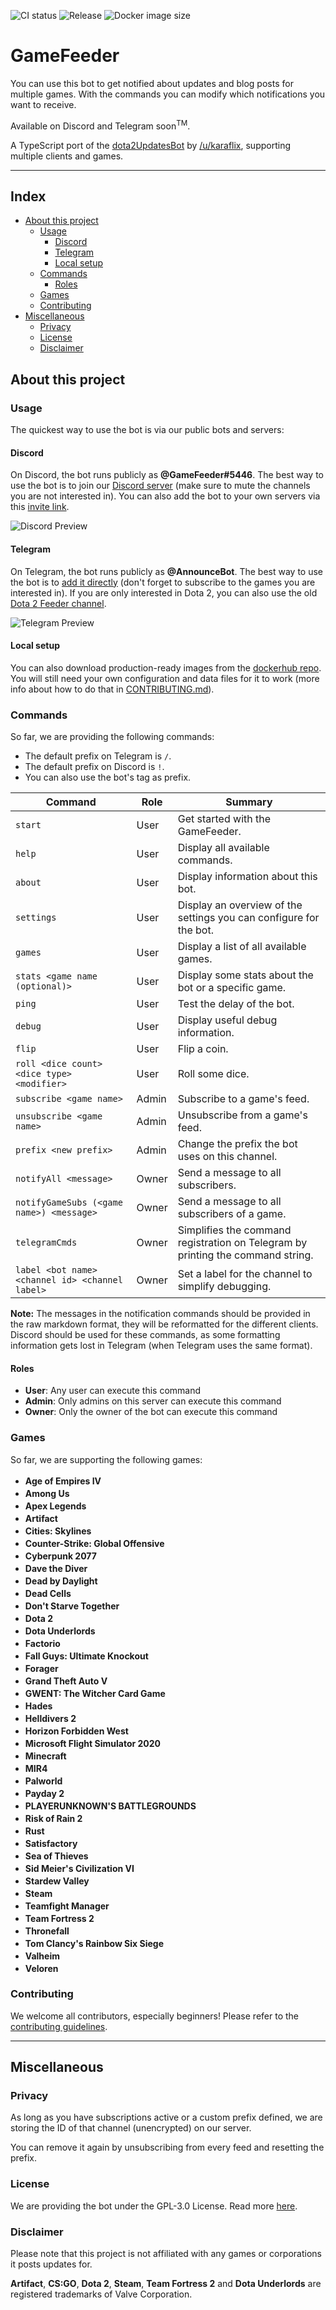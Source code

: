 ![CI status](https://img.shields.io/github/actions/workflow/status/GameFeeder/GameFeeder/ci-flow.yml?branch=main)
![Release](https://img.shields.io/github/v/release/GameFeeder/GameFeeder)
![Docker image size](https://img.shields.io/docker/image-size/gamefeeder/gamefeeder/latest)

# GameFeeder <!-- omit in toc -->

You can use this bot to get notified about updates and blog posts for multiple games. With the commands you can modify which notifications you want to receive.

Available on Discord and Telegram soon<sup>TM</sup>.

A TypeScript port of the [dota2UpdatesBot](https://github.com/zachkont/dotaUpdatesBot) by [/u/karaflix](https://www.reddit.com/message/compose/?to=karaflix), supporting multiple clients and games.

---

## Index <!-- omit in toc -->

- [About this project](#about-this-project)
  - [Usage](#usage)
    - [Discord](#discord)
    - [Telegram](#telegram)
    - [Local setup](#local-setup)
  - [Commands](#commands)
    - [Roles](#roles)
  - [Games](#games)
  - [Contributing](#contributing)
- [Miscellaneous](#miscellaneous)
  - [Privacy](#privacy)
  - [License](#license)
  - [Disclaimer](#disclaimer)

## About this project

### Usage

The quickest way to use the bot is via our public bots and servers:

#### Discord

On Discord, the bot runs publicly as **@GameFeeder#5446**. The best way to use the bot is to join our [Discord server](https://discord.gg/hFNRHE5) (make sure to mute the channels you are not interested in). You can also add the bot to your own servers via this [invite link](https://discordapp.com/oauth2/authorize?&client_id=626677125105188884&scope=bot&permissions=18432).

![Discord Preview](https://imgur.com/62T4GBa.png)

#### Telegram

On Telegram, the bot runs publicly as **@AnnounceBot**. The best way to use the bot is to [add it directly](https://telegram.me/AnnounceBot) (don't forget to subscribe to the games you are interested in). If you are only interested in Dota 2, you can also use the old [Dota 2 Feeder channel](https://t.me/dota2feeder).

![Telegram Preview](https://imgur.com/7uRNQ8k.png)

#### Local setup

You can also download production-ready images from the [dockerhub repo](https://hub.docker.com/r/gamefeeder/gamefeeder/tags). You will still need your own configuration and data files for it to work (more info about how to do that in [CONTRIBUTING.md](CONTRIBUTING.md)).

### Commands

So far, we are providing the following commands:

- The default prefix on Telegram is `/`.
- The default prefix on Discord is `!`.
- You can also use the bot's tag as prefix.

| Command                                         | Role  | Summary                                                                         |
| ----------------------------------------------- | ----- | ------------------------------------------------------------------------------- |
| `start`                                         | User  | Get started with the GameFeeder.                                                |
| `help`                                          | User  | Display all available commands.                                                 |
| `about`                                         | User  | Display information about this bot.                                             |
| `settings`                                      | User  | Display an overview of the settings you can configure for the bot.              |
| `games`                                         | User  | Display a list of all available games.                                          |
| `stats <game name (optional)>`                  | User  | Display some stats about the bot or a specific game.                            |
| `ping`                                          | User  | Test the delay of the bot.                                                      |
| `debug`                                         | User  | Display useful debug information.                                               |
| `flip`                                          | User  | Flip a coin.                                                                    |
| `roll <dice count> <dice type> <modifier>`      | User  | Roll some dice.                                                                 |
| `subscribe <game name>`                         | Admin | Subscribe to a game's feed.                                                     |
| `unsubscribe <game name>`                       | Admin | Unsubscribe from a game's feed.                                                 |
| `prefix <new prefix>`                           | Admin | Change the prefix the bot uses on this channel.                                 |
| `notifyAll <message>`                           | Owner | Send a message to all subscribers.                                              |
| `notifyGameSubs (<game name>) <message>`        | Owner | Send a message to all subscribers of a game.                                    |
| `telegramCmds`                                  | Owner | Simplifies the command registration on Telegram by printing the command string. |
| `label <bot name> <channel id> <channel label>` | Owner | Set a label for the channel to simplify debugging.                              |

**Note:** The messages in the notification commands should be provided in the raw markdown format, they will be reformatted for the different clients. Discord should be used for these commands, as some formatting information gets lost in Telegram (when Telegram uses the same format).

#### Roles

- **User**: Any user can execute this command
- **Admin**: Only admins on this server can execute this command
- **Owner**: Only the owner of the bot can execute this command

### Games

So far, we are supporting the following games:

- <strong align="left">Age of Empires IV</strong> <img src="https://imgur.com/NCYubeG.jpg" height="17px"/>
- <strong align="left">Among Us</strong> <img src="https://imgur.com/ey1SDhy.jpg" height="17px"/>
- <strong align="left">Apex Legends</strong> <img src="https://imgur.com/AbF7UW5.jpg" height="17px"/>
- <strong align="left">Artifact</strong> <img src="https://i.imgur.com/DblOFap.png" height="17px"/>
- <strong align="left">Cities: Skylines</strong> <img src="https://imgur.com/zRjxsWw.jpg" height="17px"/>
- <strong align="left">Counter-Strike: Global Offensive</strong> <img src="https://i.imgur.com/2ONuRD3.png" height="17px"/>
- <strong align="left">Cyberpunk 2077</strong> <img src="https://imgur.com/rKu7F5P.jpg" height="17px"/>
- <strong align="left">Dave the Diver</strong> <img src="https://imgur.com/9yjvwxa.jpg" height="17px"/>
- <strong align="left">Dead by Daylight</strong> <img src="https://imgur.com/fVn0tRs.jpg" height="17px"/>
- <strong align="left">Dead Cells</strong> <img src="https://imgur.com/pBgwuv6.jpg" height="17px"/>
- <strong align="left">Don't Starve Together</strong> <img src="https://imgur.com/oRZpbb3.jpg" height="17px"/>
- <strong align="left">Dota 2</strong> <img src="https://i.imgur.com/aRVbvDh.png" height="17px"/>
- <strong align="left">Dota Underlords</strong> <img src="https://i.imgur.com/gaYsZ7Z.png" height="17px"/>
- <strong align="left">Factorio</strong> <img src="https://i.imgur.com/7D0A9eT.png" height="17px"/>
- <strong align="left">Fall Guys: Ultimate Knockout</strong> <img src="https://imgur.com/qjGAmMD.jpg" height="17px"/>
- <strong align="left">Forager</strong> <img src="https://imgur.com/tqLE7vm.jpg" height="17px"/>
- <strong align="left">Grand Theft Auto V</strong> <img src="https://imgur.com/XiGyunR.jpg" height="17px"/>
- <strong align="left">GWENT: The Witcher Card Game</strong> <img src="https://imgur.com/8JEYta8.jpg" height="17px"/>
- <strong align="left">Hades</strong> <img src="https://imgur.com/VHWSO4y.jpg" height="17px"/>
- <strong align="left">Helldivers 2</strong> <img src="https://imgur.com/ZjSuoLl.jpg" height="17px"/>
- <strong align="left">Horizon Forbidden West</strong> <img src="https://imgur.com/aenhMtD.jpg" height="17px"/>
- <strong align="left">Microsoft Flight Simulator 2020</strong> <img src="https://imgur.com/VLPzilS.jpg" height="17px"/>
- <strong align="left">Minecraft</strong> <img src="https://imgur.com/GKVk9ve.png" height="17px"/>
- <strong align="left">MIR4</strong> <img src="https://imgur.com/VwEx3Mp.jpg" height="17px"/>
- <strong align="left">Palworld</strong> <img src="https://imgur.com/pkp7Oyv.jpg" height="17px"/>
- <strong align="left">Payday 2</strong> <img src="https://imgur.com/oblgpMY.jpg" height="17px"/>
- <strong align="left">PLAYERUNKNOWN'S BATTLEGROUNDS</strong> <img src="https://imgur.com/Emx9o83.jpg" height="17px"/>
- <strong align="left">Risk of Rain 2</strong> <img src="https://imgur.com/oQhrK1N.jpg" height="17px"/>
- <strong align="left">Rust</strong> <img src="https://imgur.com/rZyGEEb.jpg" height="17px"/>
- <strong align="left">Satisfactory</strong> <img src="https://i.imgur.com/RgtzvdT.png" height="17px"/>
- <strong align="left">Sea of Thieves</strong> <img src="https://imgur.com/4nPhHjX.jpg" height="17px"/>
- <strong align="left">Sid Meier's Civilization VI</strong> <img src="https://imgur.com/jKlh55f.jpg" height="17px"/>
- <strong align="left">Stardew Valley</strong> <img src="https://imgur.com/cgm7M2G.jpg" height="17px"/>
- <strong align="left">Steam</strong> <img src="https://i.imgur.com/QbzZxrC.png" height="17px"/>
- <strong align="left">Teamfight Manager</strong> <img src="https://i.imgur.com/OilT7c5.jpg" height="17px"/>
- <strong align="left">Team Fortress 2</strong> <img src="https://i.imgur.com/zaQObOc.png" height="17px"/>
- <strong align="left">Thronefall</strong> <img src="https://imgur.com/xQTfTZP.jpg" height="17px"/>
- <strong align="left">Tom Clancy's Rainbow Six Siege</strong> <img src="https://imgur.com/CtLj8WV.jpg" height="17px"/>
- <strong align="left">Valheim</strong> <img src="https://imgur.com/lEc7zOO.jpg" height="17px"/>
- <strong align="left">Veloren</strong> <img src="https://veloren.net/Logo_Square.png" height="17px"/>

### Contributing

We welcome all contributors, especially beginners! Please refer to the [contributing guidelines](CONTRIBUTE.md).

---

## Miscellaneous

### Privacy

As long as you have subscriptions active or a custom prefix defined, we are storing the ID of that channel (unencrypted) on our server.

You can remove it again by unsubscribing from every feed and resetting the prefix.

### License

We are providing the bot under the GPL-3.0 License. Read more [here](LICENSE).

### Disclaimer

Please note that this project is not affiliated with any games or corporations it posts updates for.

**Artifact**, **CS:GO**, **Dota 2**, **Steam**, **Team Fortress 2** and **Dota Underlords** are registered trademarks of Valve Corporation.
